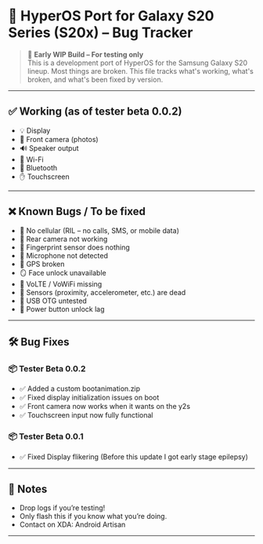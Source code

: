 # 🚧 HyperOS Port for Galaxy S20 Series (S20x) – Bug Tracker

> 🧪 **Early WIP Build – For testing only**  
> This is a development port of HyperOS for the Samsung Galaxy S20 lineup. Most things are broken. This file tracks what's working, what's broken, and what's been fixed by version.

---

## ✅ Working (as of tester beta 0.0.2)

- 💡 Display
- 🤳 Front camera (photos)
- 🔊 Speaker output
- 📶 Wi-Fi
- 📡 Bluetooth
- ✋ Touchscreen

---

## ❌ Known Bugs / To be fixed

- 📵 No cellular (RIL – no calls, SMS, or mobile data)
- 🎥 Rear camera not working
- 🛑 Fingerprint sensor does nothing
- 🎤 Microphone not detected
- 🧭 GPS broken
- 🪞 Face unlock unavailable
- 💬 VoLTE / VoWiFi missing
- 🧲 Sensors (proximity, accelerometer, etc.) are dead
- 🔌 USB OTG untested
- 🔘 Power button unlock lag
---

## 🛠️ Bug Fixes

### 📦 Tester Beta 0.0.2
- ✅ Added a custom bootanimation.zip
- ✅ Fixed display initialization issues on boot
- ✅ Front camera now works when it wants on the y2s
- ✅ Touchscreen input now fully functional

### 📦 Tester Beta 0.0.1
- ✅ Fixed Display flikering (Before this update I got early stage epilepsy)

---

## 💬 Notes

- Drop logs if you’re testing!
- Only flash this if you know what you’re doing.
- Contact on XDA: Android Artisan

---
